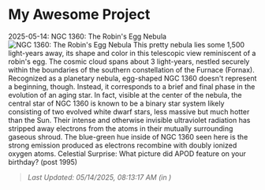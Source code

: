 # My Awesome Project

<!-- APOD Start -->
2025-05-14: NGC 1360: The Robin's Egg Nebula
![NGC 1360: The Robin's Egg Nebula](https://apod.nasa.gov/apod/image/2505/NGC1360_Chander_960.jpg)
This pretty nebula lies some 1,500 light-years away, its shape and color in this telescopic view reminiscent of a robin's egg. The cosmic cloud spans about 3 light-years, nestled securely within the boundaries of the southern constellation of the Furnace (Fornax). Recognized as a planetary nebula, egg-shaped NGC 1360 doesn't represent a beginning, though. Instead, it corresponds to a brief and final phase in the evolution of an aging star. In fact, visible at the center of the nebula, the central star of NGC 1360 is known to be a binary star system likely consisting of two evolved white dwarf stars, less massive but much hotter than the Sun.  Their intense and otherwise invisible ultraviolet radiation has stripped away electrons from the atoms in their mutually surrounding gaseous shroud. The blue-green hue inside of NGC 1360 seen here is the strong emission produced as electrons recombine with doubly ionized oxygen atoms.   Celestial Surprise: What picture did APOD feature on your birthday? (post 1995)
> _Last Updated: 05/14/2025, 08:13:17 AM (in )_
<!-- APOD End -->
